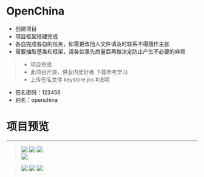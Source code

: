 # OpenChina
* 创建项目
* 项目框架搭建完成
* 各自完成各自的任务，如需更改他人文件请及时联系不得擅作主张
* 需要抽取基类和框架，请各位事先商量后再做决定防止产生不必要的麻烦
> * 项目完成
> * 此项目开源，供业内爱好者 下载参考学习
> * 上传签名文件 keystore.jks
#说明
*   签名密码：123456
*   别名：openchina


# **项目预览**
-----------

> ![](https://github.com/hejun1270/OpenChina/blob/master/preview/gaollg0.gif)
> ![](https://github.com/hejun1270/OpenChina/blob/master/preview/1.png)	
![](https://github.com/hejun1270/OpenChina/blob/master/preview/2.png)	
![](https://github.com/hejun1270/OpenChina/blob/master/preview/3.png)

> ![](https://github.com/hejun1270/OpenChina/blob/master/preview/4.png) 
![](https://github.com/hejun1270/OpenChina/blob/master/preview/5.png) 
![](https://github.com/hejun1270/OpenChina/blob/master/preview/6.png)

